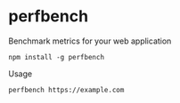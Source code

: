 # perfbench

Benchmark metrics for your web application

```
npm install -g perfbench
```

Usage

```
perfbench https://example.com
```

